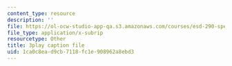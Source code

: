 ```yaml
---
content_type: resource
description: ''
file: https://ol-ocw-studio-app-qa.s3.amazonaws.com/courses/esd-290-special-topics-in-supply-chain-management-spring-2005/1ca0c8ead9cb7118fc1e908962a8ebd3_H7vyIn6WtOk.srt
file_type: application/x-subrip
resourcetype: Other
title: 3play caption file
uid: 1ca0c8ea-d9cb-7118-fc1e-908962a8ebd3
---
```


